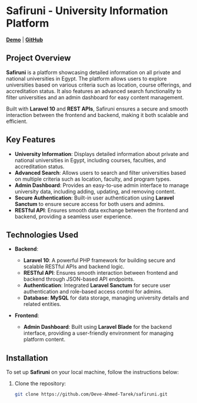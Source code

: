 # Safiruni - University Information Platform

**[Demo](#)** | **[GitHub](#)**

## Project Overview

**Safiruni** is a platform showcasing detailed information on all private and national universities in Egypt. The platform allows users to explore universities based on various criteria such as location, course offerings, and accreditation status. It also features an advanced search functionality to filter universities and an admin dashboard for easy content management.

Built with **Laravel 10** and **REST APIs**, Safiruni ensures a secure and smooth interaction between the frontend and backend, making it both scalable and efficient.

## Key Features

- **University Information**: Displays detailed information about private and national universities in Egypt, including courses, faculties, and accreditation status.
- **Advanced Search**: Allows users to search and filter universities based on multiple criteria such as location, faculty, and program types.
- **Admin Dashboard**: Provides an easy-to-use admin interface to manage university data, including adding, updating, and removing content.
- **Secure Authentication**: Built-in user authentication using **Laravel Sanctum** to ensure secure access for both users and admins.
- **RESTful API**: Ensures smooth data exchange between the frontend and backend, providing a seamless user experience.

## Technologies Used

- **Backend**:
  - **Laravel 10**: A powerful PHP framework for building secure and scalable RESTful APIs and backend logic.
  - **RESTful API**: Ensures smooth interaction between frontend and backend through JSON-based API endpoints.
  - **Authentication**: Integrated **Laravel Sanctum** for secure user authentication and role-based access control for admins.
  - **Database**: **MySQL** for data storage, managing university details and related entities.

- **Frontend**:
  - **Admin Dashboard**: Built using **Laravel Blade** for the backend interface, providing a user-friendly environment for managing platform content.

## Installation

To set up **Safiruni** on your local machine, follow the instructions below:

1. Clone the repository:
   ```bash
   git clone https://github.com/Deve-Ahmed-Tarek/safiruni.git
